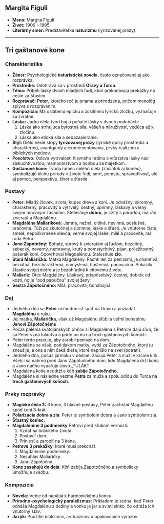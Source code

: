 ## Margita Figuli

* **Meno:** Margita Figuli
* **Život:** 1909 – 1995
* **Literárny smer:** Predstaviteľka **naturizmu** (lyrizovanej prózy).

---

## Tri gaštanové kone

### Charakteristika

* **Žáner:** Psychologická **naturistická novela**, často označovaná aj ako rozprávka.
* **Prostredie:** Odohráva sa v prostredí **Oravy a Turca**.
* **Téma:** Príbeh lásky dvoch mladých ľudí, ktorí prekonávajú prekážky na ceste za šťastím.
* **Rozprávač:** **Peter**, ktorého reč je priama a prirodzená, pričom monológ splýva s rozprávaním.
* **Kompozícia:** Má oslabenú epickú a zosilnenú lyrickú zložku, vyznačuje sa zvratmi.
* **Láska:** Jadro diela tvorí boj o poňatie lásky v dvoch podobách:
    1.  Láska ako strhujúca bytostná sila, vášeň a náruživosť, vedúca až k zločinu.
    2.  Láska ako etická sila a sebazapieranie.
* **Štýl:** Dielo nesie stopy **lyrizovanej prózy** (lyrické opisy prostredia a charakterov), avantgardy a experimentovania, prvky realizmu a biblických motívov.
* **Posolstvo:** Oslava vytrvalosti hlavného hrdinu a víťazstva lásky nad ziskuchtivosťou, mamonárstvom a honbou za majetkom.
* **Gaštanové kone:** Tvoria rámec celého diela (začiatok aj koniec), symbolizujú úlohu prírody v živote ľudí, smrť, pomstu, spravodlivosť, ale aj pomoc, perspektívu, život a šťastie.

### Postavy

* **Peter:** Mladý človek, sirota, kupec dreva a koní. Je odvážny, skromný, charakterný, pracovitý a vytrvalý, čestný, úprimný, láskavý a verný svojim mravným zásadám. Stelesňuje **dobro**, je zžitý s prírodou, má rád zvieratá a Magdalénu.
* **Magdaléna Maliariková:** Jemná, nežná, citlivá, nevinná, poslušná, pracovitá. Túži po skutočnej a úprimnej láske a šťastí. Je vnútorne čisté, smelé, nepoškvrnené dievča, verné svojej láske, milé a pracovité; má rada Petra.
* **Jano Zápotočný:** Bohatý, surový k zvieratám aj ľuďom, bezcitný, sebecký, neverný, nemravný, krutý a pomstychtivý, pijan, príležitostný pašerák koní. Opovrhoval Magdalénou. Stelesňuje **zlo**.
* **Stará Maliarička:** Matka Magdalény. Pachtí len za peniazmi, je chamtivá, bezcitná, bezcharakterná, namyslená, hašterivá, panovačná. Pokazila šťastie svojej dcére a je bezohľadná k citovému životu.
* **Maliarik:** Otec Magdalény. Láskavý, prispôsobivý, čestný, dobrák od kosti, no je "pod papučou" svojej ženy.
* **Sestra Zápotočného:** Milá, pracovitá, bohabojná.

### Dej

* Jedného dňa sa **Peter** rozhodne ísť späť na Oravu a požiadať **Magdalénu** o ruku.
* Jej matka, **Maliarička**, však už Magdalénu sľúbila veľmi bohatému **Janovi Zápotočnému**.
* Počas pálenia svätojánskych ohňov si Magdaléna s Petrom dajú sľub, že sa Peter vzdá tuláctva a príde po ňu na troch gaštanových koňoch.
* Peter tvrdo pracuje, aby zarobil peniaze na dom.
* Magdaléna sa však, pod tlakom matky, vydá za Zápotočného, ktorý ju zneužije, a ona s ním čaká dieťa, ktoré neprišlo na svet (potratí).
* Jedného dňa, počas jarmoku v dedine, začujú Peter a muži v krčme krik. Všetci sa nahrnú pred Jano Zápotočného dom, kde Magdaléna drží koňa a Jano naňho vypaľuje slovo „TULÁK“.
* Magdaléna koňa neudrží a kôň **zabije Zápotočného**.
* Magdaléna si následne vezme **Petra** za muža a spolu odídu do Turca na **troch gaštanových koňoch**.

### Prvky rozprávky

* **Magické číslo 3:** 3 kone, 3 hlavné postavy, Peter zachráni Magdalénu spod koní 3-krát.
* **Polarizácia dobra a zla:** Peter je symbolom dobra a Jano symbolom zla.
* **Šťastný koniec.**
* **Magdalénine 3 podmienky** Petrovi pred sľubom vernosti:
    1.  Vzdať sa tuláckeho života.
    2.  Postaviť dom.
    3.  Priniesť a zarobiť na 3 kone.
* **Petrove 3 prekážky**, ktoré musí prekonať:
    1.  Magdalénine podmienky.
    2.  Nesúhlas Maliaričky.
    3.  Jano Zápotočný.
* **Kone zasahujú do deja:** Kôň zabíja Zápotočného a symbolicky umožňuje svadbu.

### Kompozícia

* **Novela:** Vedie od napätia k harmonickému koncu.
* **Prírodno-psychologický paralelizmus:** Príkladom je scéna, keď Peter odnáša Magdalénu z dediny a vonku je jar a svieti slnko, čo odráža ich vnútorný stav.
* **Jazyk:** Použitie biblizmov, archaizmov a opakovacích výrazov.